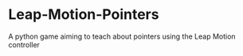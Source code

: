 # Leap-Motion-Pointers
A python game aiming to teach about pointers using the Leap Motion controller
